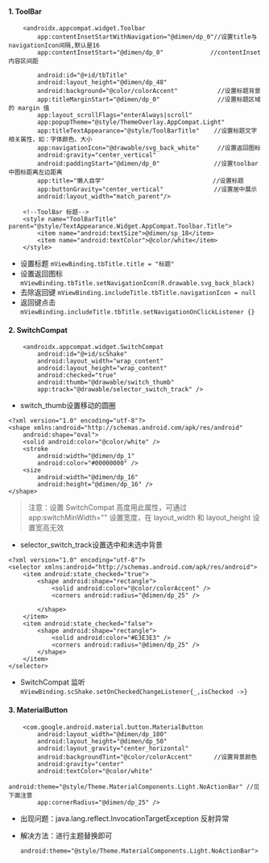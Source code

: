 #### 1. ToolBar

```
    <androidx.appcompat.widget.Toolbar
        app:contentInsetStartWithNavigation="@dimen/dp_0"//设置title与navigationIcon间隔,默认是16
        app:contentInsetStart="@dimen/dp_0"             //contentInset 内容区间距
    
        android:id="@+id/tbTitle"
        android:layout_height="@dimen/dp_48"
        android:background="@color/colorAccent"           //设置标题背景
        app:titleMarginStart="@dimen/dp_0"                //设置标题区域的 margin 值
        app:layout_scrollFlags="enterAlways|scroll"
        app:popupTheme="@style/ThemeOverlay.AppCompat.Light"
        app:titleTextAppearance="@style/ToolBarTitle"    //设置标题文字相关属性，如：字体颜色、大小
        app:navigationIcon="@drawable/svg_back_white"     //设置返回图标
        android:gravity="center_vertical"
        android:paddingStart="@dimen/dp_0"               //设置toolbar中图标距离左边距离
        app:title="懒人自学"                              //设置标题
        app:buttonGravity="center_vertical"              //设置居中展示
        android:layout_width="match_parent"/>
```

```
    <!--ToolBar 标题-->
    <style name="ToolBarTitle" parent="@style/TextAppearance.Widget.AppCompat.Toolbar.Title">
        <item name="android:textSize">@dimen/sp_18</item>
        <item name="android:textColor">@color/white</item>
    </style>
```

- 设置标题
  `mViewBinding.tbTitle.title = "标题"`
- 设置返回图标
  `mViewBinding.tbTitle.setNavigationIcon(R.drawable.svg_back_black)`
- 去除返回键
  `mViewBinding.includeTitle.tbTitle.navigationIcon = null`
- 返回键点击
  `mViewBinding.includeTitle.tbTitle.setNavigationOnClickListener {}`

#### 2. SwitchCompat

```
    <androidx.appcompat.widget.SwitchCompat
        android:id="@+id/scShake"
        android:layout_width="wrap_content"
        android:layout_height="wrap_content"
        android:checked="true"
        android:thumb="@drawable/switch_thumb"
        app:track="@drawable/selector_switch_track" />
```

- switch_thumb设置移动的圆圈

```
<?xml version="1.0" encoding="utf-8"?>
<shape xmlns:android="http://schemas.android.com/apk/res/android"
    android:shape="oval">
    <solid android:color="@color/white" />
    <stroke
        android:width="@dimen/dp_1"
        android:color="#00000000" />
    <size
        android:width="@dimen/dp_16"
        android:height="@dimen/dp_16" />
</shape>

```

> 注意：设置 SwitchCompat 高度用此属性，可通过 app:switchMinWidth="" 设置宽度，在 layout_width 和
> layout_height 设置宽高无效

- selector_switch_track设置选中和未选中背景

```
<?xml version="1.0" encoding="utf-8"?>
<selector xmlns:android="http://schemas.android.com/apk/res/android">
    <item android:state_checked="true">
        <shape android:shape="rectangle">
            <solid android:color="@color/colorAccent" />
            <corners android:radius="@dimen/dp_25" />

        </shape>
    </item>
    <item android:state_checked="false">
        <shape android:shape="rectangle">
            <solid android:color="#E3E3E3" />
            <corners android:radius="@dimen/dp_25" />
        </shape>
    </item>
</selector>
```

- SwitchCompat 监听
  `mViewBinding.scShake.setOnCheckedChangeListener{_,isChecked ->}`

#### 3. MaterialButton

```
    <com.google.android.material.button.MaterialButton
        android:layout_width="@dimen/dp_180"
        android:layout_height="@dimen/dp_50"
        android:layout_gravity="center_horizontal"        
        android:backgroundTint="@color/colorAccent"      //设置背景颜色
        android:gravity="center"
        android:textColor="@color/white"
        android:theme="@style/Theme.MaterialComponents.Light.NoActionBar" //见下面注意
        app:cornerRadius="@dimen/dp_25" />
```

- 出现问题：java.lang.reflect.InvocationTargetException 反射异常
- 解决方法：进行主题替换即可

  `android:theme="@style/Theme.MaterialComponents.Light.NoActionBar">`